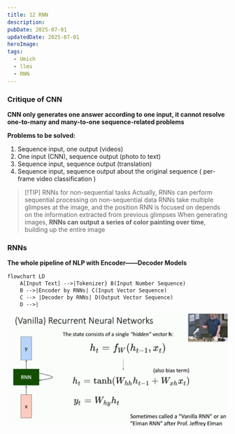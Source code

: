 ```yaml
---
title: 12 RNN
description: 
pubDate: 2025-07-01
updatedDate: 2025-07-01
heroImage: 
tags:
  - Umich
  - llms
  - RNN
---
```

### Critique of CNN

**CNN only generates one answer according to one input, it cannot resolve one-to-many and many-to-one sequence-related problems**

**Problems to be solved:**
1. Sequence input, one output (videos)
2. One input (CNN), sequence output (photo to text)
3. Sequence input, sequence output (translation)
4. Sequence input, sequence output about the original sequence ( per-frame video classification )

>[!TIP] RNNs for non-sequential tasks
>Actually, RNNs can perform sequential processing on non-sequential data
>RNNs take multiple glimpses at the image, and the position RNN is focused on depends on the information extracted from previous glimpses
>When generating images, **RNNs can output a series of color painting over time**, building up the entire image

### RNNs

**The whole pipeline of NLP with Encoder——Decoder Models**

```Mermaid
flowchart LD
	A[Input Text] -->|Tokenizer} B(Input Number Sequence)
	B -->|Encoder by RNNs| C(Input Vector Sequence)
	C --> |Decoder by RNNs| D(Output Vector Sequence)
	D -->|
```



![](../../assets/images/Pasted%20image%2020250702165515.png)

